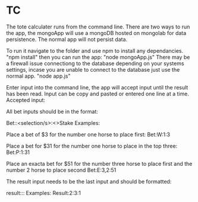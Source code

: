 # TC
The tote calculater runs from the command line.
There are two ways to run the app, the mongoApp will use a mongoDB hosted on mongolab for data persistence.
The normal app will not persist data.

To run it navigate to the folder and use npm to install any dependancies.
	"npm install"
then you can run the app:
	"node mongoApp.js"
There may be a firewall issue connectiong to the database depending on your systems settings, incase you
are unable to connect to the database just use the normal app.
	"node app.js"

Enter input into the command line, the app will accept input until the result has been read.
Input can be copy and pasted or entered one line at a time.
Accepted input:

All bet inputs should be in the format:

Bet:<Bet Type>:<selection/s>:<>Stake
Examples:

Place a bet of $3 for the number one horse to place first:
Bet:W:1:3

Place a bet for $31 for the number one horse to place in the top three:
Bet:P:1:31

Place an exacta bet for $51 for the number three horse to place first and the number 2 horse to place second
Bet:E:3,2:51

The result input needs to be the last input and should be formatted:

result:<winning number>:<Second number>:<Third number>
Examples:
Result:2:3:1

